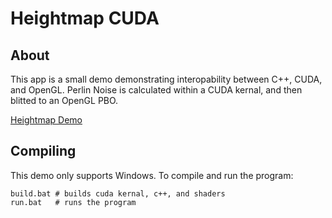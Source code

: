 # Heightmap CUDA

## About

This app is a small demo demonstrating interopability between C++, CUDA, and OpenGL. Perlin Noise is calculated within a CUDA kernal, and then blitted to an OpenGL PBO. 

[Heightmap Demo](https://github.com/dustinrhollar/portfolio/blob/main/HeightmapCUDA/showcase/heightmap.PNG)

## Compiling

This demo only supports Windows. To compile and run the program:
```
build.bat # builds cuda kernal, c++, and shaders
run.bat   # runs the program
```
